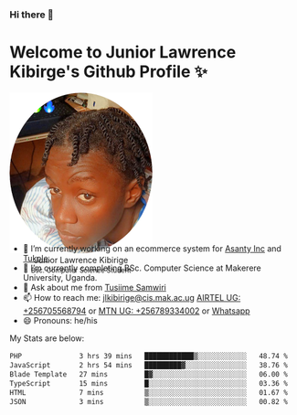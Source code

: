 ### Hi there 👋 
# Welcome to Junior Lawrence Kibirge's Github Profile ✨
 
<p align="center" style="border-radius:50%;width:250px;height:250px;">
  <img src="https://github.com/juniorkibirige/juniorkibirige/blob/main/cropped-twitter-pp.png" 
       alt="Profile picture from Twitter" /></br>
  <span align="center">Junior Lawrence Kibirige</span><br/>
  <small align="center" font-size="15">Bsc. Computer Science Student</small>
</p>

- 🔭 I’m currently working on an ecommerce system for [Asanty Inc](https://asanty.africa) and [Tukole](https://app.tukole.ug).
- 🌱 I’m currently completing BSc. Computer Science at Makerere University, Uganda.
- 💬 Ask about me from [Tusiime Samwiri](mailto:stusiime@asanty.africa)
- 📫 How to reach me: [jlkibirige@cis.mak.ac.ug](mailto:juniorkibirige@students.mak.ac.ug) [AIRTEL UG: +256705568794](tel:+256705568794) or [MTN UG: +256789334002](tel:+256789334002) or [Whatsapp](tel:+17602847072)
- 😄 Pronouns: he/his

My Stats are below:

<!--START_SECTION:waka-->

```text
PHP              3 hrs 39 mins   ████████████▒░░░░░░░░░░░░   48.74 %
JavaScript       2 hrs 54 mins   █████████▓░░░░░░░░░░░░░░░   38.76 %
Blade Template   27 mins         █▓░░░░░░░░░░░░░░░░░░░░░░░   06.00 %
TypeScript       15 mins         █░░░░░░░░░░░░░░░░░░░░░░░░   03.36 %
HTML             7 mins          ▒░░░░░░░░░░░░░░░░░░░░░░░░   01.67 %
JSON             3 mins          ▒░░░░░░░░░░░░░░░░░░░░░░░░   00.82 %
```

<!--END_SECTION:waka-->
